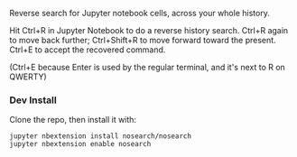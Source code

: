 Reverse search for Jupyter notebook cells, across your whole history.

Hit Ctrl+R in Jupyter Notebook to do a reverse history search. Ctrl+R again to move back further; Ctrl+Shift+R to move forward toward the present. Ctrl+E to accept the recovered command. 

(Ctrl+E because Enter is used by the regular terminal, and it's next to R on QWERTY)

### Dev Install
Clone the repo, then install it with:
```
jupyter nbextension install nosearch/nosearch
jupyter nbextension enable nosearch
```
